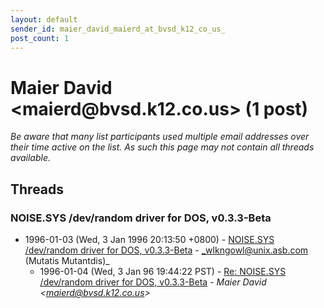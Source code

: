 ```yaml
---
layout: default
sender_id: maier_david_maierd_at_bvsd_k12_co_us_
post_count: 1
---
```


# Maier David <maierd<span>@</span>bvsd.k12.co.us> (1 post)

_Be aware that many list participants used multiple email addresses over their time active on the list. As such this page may not contain all threads available._

## Threads

### NOISE.SYS /dev/random driver for DOS, v0.3.3-Beta
+ 1996-01-03 (Wed, 3 Jan 1996 20:13:50 +0800) - [NOISE.SYS /dev/random driver for DOS, v0.3.3-Beta](/archive/1996/01/3111b2d73cc96a610eef51d202e9e6a1d3344823ade075b898d90dfef932ccf1) - _wlkngowl@unix.asb.com (Mutatis Mutantdis)_
  + 1996-01-04 (Wed, 3 Jan 96 19:44:22 PST) - [Re: NOISE.SYS /dev/random driver for DOS, v0.3.3-Beta](/archive/1996/01/3a1b5001dcf181f53c757747919ffbc879d5d03bbb20f01ebfe414877688be2e) - _Maier David \<maierd@bvsd.k12.co.us\>_

